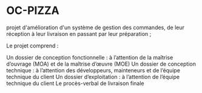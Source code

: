 # OC-PIZZA
projet d'amélioration d'un système de gestion des commandes, de leur réception à leur livraison en passant par leur préparation ;

Le projet comprend : 

Un dossier de conception fonctionnelle : à l’attention de la maîtrise d’ouvrage (MOA) et de la maîtrise d’œuvre (MOE)
Un dossier de conception technique : à l’attention des développeurs, mainteneurs et de l’équipe technique du client 
Un dossier d’exploitation : à l’attention de l’équipe technique du client
Le procès-verbal de livraison finale
